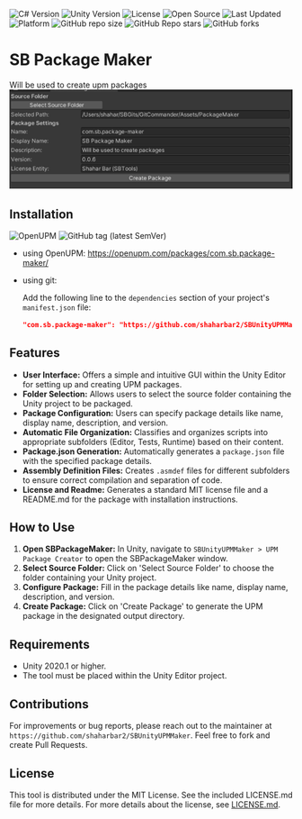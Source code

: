 ![C# Version](https://img.shields.io/badge/C%23-8.0-blue.svg)
![Unity Version](https://img.shields.io/badge/Unity-2020.1+-blue.svg)
![License](https://img.shields.io/badge/license-MIT-green.svg)
![Open Source](https://img.shields.io/badge/Open%20Source-%E2%9C%93-brightgreen.svg)
![Last Updated](https://img.shields.io/badge/last%20updated-2023--12--01-lightgrey.svg)
![Platform](https://img.shields.io/badge/platform-Unity%20Editor-lightgrey.svg)
![GitHub repo size](https://img.shields.io/github/repo-size/shaharbar2/SBUnityUPMMaker)
![GitHub Repo stars](https://img.shields.io/github/stars/shaharbar2/SBUnityUPMMaker?style=social)
![GitHub forks](https://img.shields.io/github/forks/shaharbar2/SBUnityUPMMaker?style=social)


# SB Package Maker

Will be used to create upm packages
![img.png](..%2F..%2Fimg.png)
## Installation
 ![OpenUPM](https://img.shields.io/badge/UPM-1.0.0-blue.svg)
 ![GitHub tag (latest SemVer)](https://img.shields.io/github/tag/shaharbar2/SBUnityUPMMaker?label=latest%20release)
- using OpenUPM: https://openupm.com/packages/com.sb.package-maker/
- using git:

  Add the following line to the `dependencies` section of your project's `manifest.json` file:
  ```json 
  "com.sb.package-maker": "https://github.com/shaharbar2/SBUnityUPMMaker.git?path=/Packages/com.sb.package-maker#main"

## Features

- **User Interface:** Offers a simple and intuitive GUI within the Unity Editor for setting up and creating UPM packages.
- **Folder Selection:** Allows users to select the source folder containing the Unity project to be packaged.
- **Package Configuration:** Users can specify package details like name, display name, description, and version.
- **Automatic File Organization:** Classifies and organizes scripts into appropriate subfolders (Editor, Tests, Runtime) based on their content.
- **Package.json Generation:** Automatically generates a `package.json` file with the specified package details.
- **Assembly Definition Files:** Creates `.asmdef` files for different subfolders to ensure correct compilation and separation of code.
- **License and Readme:** Generates a standard MIT license file and a README.md for the package with installation instructions.

## How to Use

1. **Open SBPackageMaker:** In Unity, navigate to `SBUnityUPMMaker > UPM Package Creator` to open the SBPackageMaker window.
2. **Select Source Folder:** Click on 'Select Source Folder' to choose the folder containing your Unity project.
3. **Configure Package:** Fill in the package details like name, display name, description, and version.
4. **Create Package:** Click on 'Create Package' to generate the UPM package in the designated output directory.

## Requirements

- Unity 2020.1 or higher.
- The tool must be placed within the Unity Editor project.

## Contributions

For improvements or bug reports, please reach out to the maintainer at `https://github.com/shaharbar2/SBUnityUPMMaker`.
Feel free to fork and create Pull Requests.

## License

This tool is distributed under the MIT License. See the included LICENSE.md file for more details.
For more details about the license, see [LICENSE.md](LICENSE.md).

